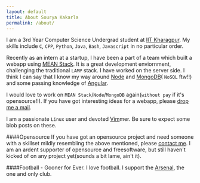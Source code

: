 ```yaml
---
layout: default
title: About Sourya Kakarla
permalink: /about/
---
```

I am a 3rd Year Computer Science Undergrad student at [IIT Kharagpur](http://www.iitkgp.ac.in/).
My skills include `C`, `CPP`, `Python`, `Java`, `Bash`, `Javascript` in no particular order.

Recently as an intern at a startup, I have been a part of a team which built a webapp using [MEAN Stack](http://mean.io/).
It is a great development enviornment, challenging the traditional `LAMP` stack. 
I have worked on the server side. I think I can say that I know my way around [Node](http://nodejs.org/) and [MongoDB]()( `NoSQL` ftw!!) and some passing knowledge of [Angular](https://angularjs.org/).

I would love to work on `MEAN Stack`/`Node`/`MongoDB` again(`without pay` if it's opensource!!). If you have got interesting ideas for a webapp, please [drop me a mail](mailto:sourya4@gmail.com).

I am a passionate `Linux` user and devoted [Vim](http://www.vim.org/)mer. Be sure to expect some blob posts on these.

####Opensource
If you have got an opensource project and need someone with a skillset mildly resembling the above mentioned, please [contact me](mailto:sourya4@gmail.com). I am an ardent supporter of opensource and freesoftware, but still haven't kicked of on any project yet(sounds a bit lame, ain't it).

####Football - Gooner for Ever.
I love football. I support the [Arsenal](http://arsenal.com), the one and only club.  
